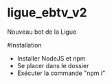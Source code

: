 # ligue_ebtv_v2
Nouveau bot de la Ligue

#Installation
- Installer NodeJS et npm
- Se placer dans le dossier
- Exécuter la commande "npm i"
